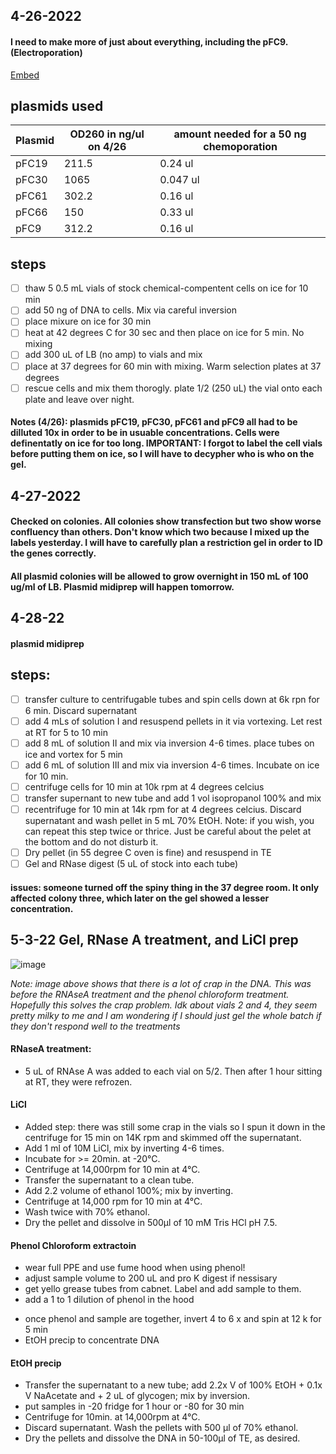 ## 4-26-2022
#### I need to make more of just about everything, including the pFC9. (Electroporation)
[Embed](file:///C:/Users/rchll/Downloads/Electroporation%20of%20E.%20coli.docx.pdf)
## plasmids used 
| Plasmid | OD260 in ng/ul on 4/26| amount needed for a 50 ng chemoporation |
|--------|--------|-------|
| pFC19 | 211.5 | 0.24 ul |
| pFC30 | 1065 | 0.047 ul |
| pFC61 | 302.2 | 0.16 ul |
| pFC66 | 150 | 0.33 ul |
| pFC9 | 312.2 | 0.16 ul |

## steps
- [ ] thaw 5 0.5 mL vials of stock chemical-compentent cells on ice for 10 min 
- [ ] add 50 ng of DNA to cells. Mix via careful inversion 
- [ ] place mixure on ice for 30 min 
- [ ] heat at 42 degrees C for 30 sec and then place on ice for 5 min. No mixing 
- [ ] add 300 uL of LB (no amp) to vials and mix 
- [ ] place at 37 degrees for 60 min with mixing. Warm selection plates at 37 degrees 
- [ ] rescue cells and mix them thorogly. plate 1/2 (250 uL) the vial onto each plate and leave over night.

#### Notes (4/26): plasmids pFC19, pFC30, pFC61 and pFC9 all had to be dilluted 10x in order to be in usuable concentrations. Cells were definentatly on ice for too long. IMPORTANT: I forgot to label the cell vials before putting them on ice, so I will have to decypher who is who on the gel. 

## 4-27-2022
#### Checked on colonies. All colonies show transfection but two show worse confluency than others. Don't know which two because I mixed up the labels yesterday. I will have to carefully plan a restriction gel in order to ID the genes correctly. 
#### All plasmid colonies will be allowed to grow overnight in 150 mL of 100 ug/ml of LB. Plasmid midiprep will happen tomorrow. 

## 4-28-22
#### plasmid midiprep
## steps: 
- [ ] transfer culture to centrifugable tubes and spin cells down at 6k rpn for 6 min. Discard supernatant 
- [ ] add 4 mLs of solution I and resuspend pellets in it via vortexing. Let rest at RT for 5 to 10 min 
- [ ] add 8 mL of solution II and mix via inversion 4-6 times. place tubes on ice and vortex for 5 min
- [ ] add 6 mL of solution III and mix via inversion 4-6 times. Incubate on ice for 10 min. 
- [ ] centrifuge cells for 10 min at 10k rpm at 4 degrees celcius 
- [ ] transfer supernant to new tube and add 1 vol isopropanol 100% and mix 
- [ ] recentrifuge for 10 min at 14k rpm for at 4 degrees celcius. Discard supernatant and wash pellet in 5 mL 70% EtOH. Note: if you wish, you can repeat this step twice or thrice. Just be careful about the pelet at the bottom and do not disturb it. 
- [ ] Dry pellet (in 55 degree C oven is fine) and resuspend in TE
- [ ] Gel and RNase digest (5 uL of stock into each tube)
 
 #### issues: someone turned off the spiny thing in the 37 degree room. It only affected colony three, which later on the gel showed a lesser concentration. 
 ## 5-3-22 Gel, RNase A treatment, and LiCl prep 
 ![image](https://user-images.githubusercontent.com/102187801/166525384-39e282d9-c19b-450c-b8a1-3135aaab5d37.png)

*Note: image above shows that there is a lot of crap in the DNA. This was before the RNAseA treatment and the phenol chloroform treatment. Hopefully this solves the crap problem. Idk about vials 2 and 4, they seem pretty milky to me and I am wondering if I should just gel the whole batch if they don't respond well to the treatments* 
#### RNaseA treatment: 
- 5 uL of RNAse A was added to each vial on 5/2. Then after 1 hour sitting at RT, they were refrozen. 
#### LiCl
- Added step: there was still some crap in the vials so I spun it down in the centrifuge for 15 min on 14K rpm and skimmed off the supernatant. 
- Add  1 ml of 10M LiCl, mix by inverting 4-6 times.
- Incubate for >= 20min. at -20°C.
- Centrifuge at 14,000rpm for 10 min at 4°C.
- Transfer the supernatant to a clean tube.
- Add 2.2 volume of ethanol 100%; mix by inverting.
- Centrifuge at 14,000 rpm for 10 min at 4°C.
- Wash twice with 70% ethanol.
- Dry the pellet and dissolve in 500µl of 10 mM Tris HCl pH 7.5.
#### Phenol Chloroform extractoin 
- wear full PPE and use fume hood when using phenol! 
- adjust sample volume to 200 uL and pro K digest if nessisary 
- get yello grease tubes from cabnet. Label and add sample to them. 
- add a 1 to 1 dilution of phenol in the hood 
[^1]: phenol is stored in a bilayer so it doesn't evaporate too much. Please take the phenol from the bottom layer of the stock solution in the 4 degree fridge
- once phenol and sample are together, invert 4 to 6 x and spin at 12 k for 5 min 
- EtOH precip to concentrate DNA 
#### EtOH precip
- Transfer the supernatant to a new tube; add 2.2x V of 100% EtOH + 0.1x V NaAcetate and + 2 uL of glycogen; mix by inversion.
- put samples in -20 fridge for 1 hour or -80 for 30 min 
- Centrifuge for 10min. at 14,000rpm at 4°C.
- Discard supernatant.  Wash the pellets with 500 µl  of 70% ethanol.
- Dry the pellets and dissolve the DNA in 50-100µl of TE, as desired.


